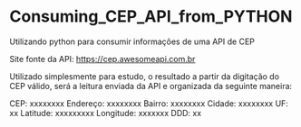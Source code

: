 # Consuming_CEP_API_from_PYTHON
Utilizando python para consumir informações de uma API de CEP

Site fonte da API: https://cep.awesomeapi.com.br

Utilizado simplesmente para estudo, o resultado a partir da digitação do CEP válido, será a leitura enviada da API e organizada da seguinte maneira:

CEP: xxxxxxxx
Endereço: xxxxxxxx
Bairro: xxxxxxxx
Cidade: xxxxxxxx
UF: xx
Latitude: xxxxxxxxx
Longitude: xxxxxxx
DDD: xx
